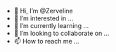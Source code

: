 - 👋 Hi, I’m @Zerveline
- 👀 I’m interested in ...
- 🌱 I’m currently learning ...
- 💞️ I’m looking to collaborate on ...
- 📫 How to reach me ...

<!---
Zerveline/Zerveline is a ✨ special ✨ repository because its `README.md` (this file) appears on your GitHub profile.
You can click the Preview link to take a look at your changes.
--->
